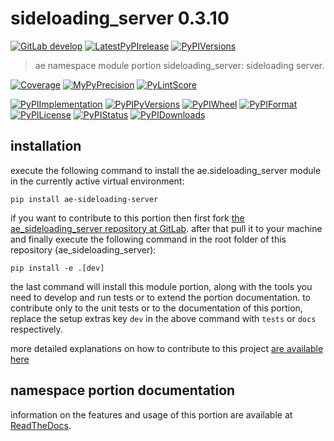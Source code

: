 <!-- THIS FILE IS EXCLUSIVELY MAINTAINED by the project ae.ae V0.3.90 -->
<!-- THIS FILE IS EXCLUSIVELY MAINTAINED by the project aedev.tpl_namespace_root V0.3.12 -->
# sideloading_server 0.3.10

[![GitLab develop](https://img.shields.io/gitlab/pipeline/ae-group/ae_sideloading_server/develop?logo=python)](
    https://gitlab.com/ae-group/ae_sideloading_server)
[![LatestPyPIrelease](
    https://img.shields.io/gitlab/pipeline/ae-group/ae_sideloading_server/release0.3.9?logo=python)](
    https://gitlab.com/ae-group/ae_sideloading_server/-/tree/release0.3.9)
[![PyPIVersions](https://img.shields.io/pypi/v/ae_sideloading_server)](
    https://pypi.org/project/ae-sideloading-server/#history)

>ae namespace module portion sideloading_server: sideloading server.

[![Coverage](https://ae-group.gitlab.io/ae_sideloading_server/coverage.svg)](
    https://ae-group.gitlab.io/ae_sideloading_server/coverage/index.html)
[![MyPyPrecision](https://ae-group.gitlab.io/ae_sideloading_server/mypy.svg)](
    https://ae-group.gitlab.io/ae_sideloading_server/lineprecision.txt)
[![PyLintScore](https://ae-group.gitlab.io/ae_sideloading_server/pylint.svg)](
    https://ae-group.gitlab.io/ae_sideloading_server/pylint.log)

[![PyPIImplementation](https://img.shields.io/pypi/implementation/ae_sideloading_server)](
    https://gitlab.com/ae-group/ae_sideloading_server/)
[![PyPIPyVersions](https://img.shields.io/pypi/pyversions/ae_sideloading_server)](
    https://gitlab.com/ae-group/ae_sideloading_server/)
[![PyPIWheel](https://img.shields.io/pypi/wheel/ae_sideloading_server)](
    https://gitlab.com/ae-group/ae_sideloading_server/)
[![PyPIFormat](https://img.shields.io/pypi/format/ae_sideloading_server)](
    https://pypi.org/project/ae-sideloading-server/)
[![PyPILicense](https://img.shields.io/pypi/l/ae_sideloading_server)](
    https://gitlab.com/ae-group/ae_sideloading_server/-/blob/develop/LICENSE.md)
[![PyPIStatus](https://img.shields.io/pypi/status/ae_sideloading_server)](
    https://libraries.io/pypi/ae-sideloading-server)
[![PyPIDownloads](https://img.shields.io/pypi/dm/ae_sideloading_server)](
    https://pypi.org/project/ae-sideloading-server/#files)


## installation


execute the following command to install the
ae.sideloading_server module
in the currently active virtual environment:
 
```shell script
pip install ae-sideloading-server
```

if you want to contribute to this portion then first fork
[the ae_sideloading_server repository at GitLab](
https://gitlab.com/ae-group/ae_sideloading_server "ae.sideloading_server code repository").
after that pull it to your machine and finally execute the
following command in the root folder of this repository
(ae_sideloading_server):

```shell script
pip install -e .[dev]
```

the last command will install this module portion, along with the tools you need
to develop and run tests or to extend the portion documentation. to contribute only to the unit tests or to the
documentation of this portion, replace the setup extras key `dev` in the above command with `tests` or `docs`
respectively.

more detailed explanations on how to contribute to this project
[are available here](
https://gitlab.com/ae-group/ae_sideloading_server/-/blob/develop/CONTRIBUTING.rst)


## namespace portion documentation

information on the features and usage of this portion are available at
[ReadTheDocs](
https://ae.readthedocs.io/en/latest/_autosummary/ae.sideloading_server.html
"ae_sideloading_server documentation").
